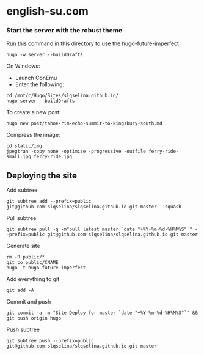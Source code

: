 # english-su.com

### Start the server with the robust theme

Run this command in this directory to use the hugo-future-imperfect

```
hugo -w server --buildDrafts
```

On Windows:
* Launch ConEmu
* Enter the following:
```
cd /mnt/c/Hugo/Sites/slqselina.github.io/
hugo server --buildDrafts
```

To create a new post:
```
hugo new post/tahoe-rim-echo-summit-to-kingsbury-south.md
```

Compress the image:
```
cd static/img
jpegtran -copy none -optimize -progressive -outfile ferry-ride-small.jpg ferry-ride.jpg
```

## Deploying the site
Add subtree
```
git subtree add --prefix=public git@github.com:slqselina/slqselina.github.io.git master --squash
```
Pull subtree
```
git subtree pull -q -m"pull latest master `date "+%Y-%m-%d-%H%M%S"`" --prefix=public git@github.com:slqselina/slqselina.github.io.git master
```

Generate site
```
rm -R public/*
git co public/CNAME
hugo -t hugo-future-imperfect
```
Add everything to git
```
git add -A
```
Commit and push
```
git commit -a -m "Site Deploy for master `date "+%Y-%m-%d-%H%M%S"`" && git push origin hugo
```
Push subtree
```
git subtree push --prefix=public git@github.com:slqselina/slqselina.github.io.git master
```

